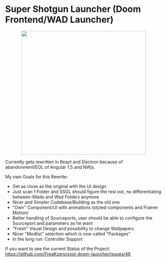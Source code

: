 # Super Shotgun Launcher (Doom Frontend/WAD Launcher)
<p align="center"><a href="https://laravel.com" target="_blank"><img src="https://github.com/FreaKzero/ssgl-doom-launcher/blob/setup-v2/SOON.png" width="400"></a></p>

Currently gets rewritten in React and Electron because of abandonment/EOL of Angular 1.5 and NWjs.

My own Goals for this Rewrite: 
- Get as close as the original with the UI design
- Just scan 1 Folder and SSGL should figure the rest out, no differentiating between iWads and Wad Folders anymore
- Nicer and Simpler Codebase/Building as the old one
- "Own" Component/UI with animations (styled-components and Framer Motion)
- Better handling of Sourceports, user should be able to configure the Sourceport and parameters as he want
- "Fresh" Visual Design and possibility to change Wallpapers
- Nicer "Modlist" selection which is now called "Packages"
- In the long run: Controller Support

If you want to see the current Status of the Project: https://github.com/FreaKzero/ssgl-doom-launcher/issues/46
